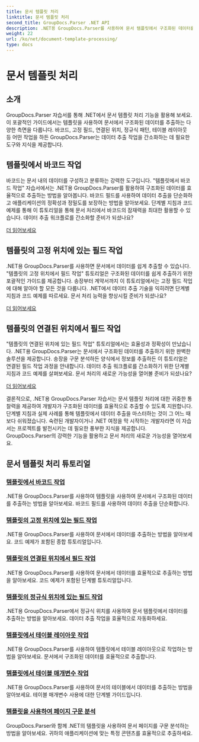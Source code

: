 ```yaml
---
title: 문서 템플릿 처리
linktitle: 문서 템플릿 처리
second_title: GroupDocs.Parser .NET API
description: .NET용 GroupDocs.Parser를 사용하여 문서 템플릿에서 구조화된 데이터를 쉽게 추출할 수 있습니다. 바코드, 필드, 정규식 및 테이블 레이아웃 작업 방법을 알아보세요.
weight: 22
url: /ko/net/document-template-processing/
type: docs
---
```

# 문서 템플릿 처리


## 소개

GroupDocs.Parser 자습서를 통해 .NET에서 문서 템플릿 처리 기능을 활용해 보세요. 이 포괄적인 가이드에서는 템플릿을 사용하여 문서에서 구조화된 데이터를 추출하는 다양한 측면을 다룹니다. 바코드, 고정 필드, 연결된 위치, 정규식 패턴, 테이블 레이아웃 등 어떤 작업을 하든 GroupDocs.Parser는 데이터 추출 작업을 간소화하는 데 필요한 도구와 지식을 제공합니다.

## 템플릿에서 바코드 작업

바코드는 문서 내의 데이터를 구성하고 분류하는 강력한 도구입니다. "템플릿에서 바코드 작업" 자습서에서는 .NET용 GroupDocs.Parser를 활용하여 구조화된 데이터를 효율적으로 추출하는 방법을 알아봅니다. 바코드 필드를 사용하여 데이터 추출을 단순화하고 애플리케이션의 정확성과 정밀도를 보장하는 방법을 알아보세요. 단계별 지침과 코드 예제를 통해 이 튜토리얼을 통해 문서 처리에서 바코드의 잠재력을 최대한 활용할 수 있습니다. 데이터 추출 워크플로를 간소화할 준비가 되셨나요?

[더 읽어보세요](./working-with-barcodes-in-templates/)

## 템플릿의 고정 위치에 있는 필드 작업

.NET용 GroupDocs.Parser를 사용하면 문서에서 데이터를 쉽게 추출할 수 있습니다. "템플릿의 고정 위치에서 필드 작업" 튜토리얼은 구조화된 데이터를 쉽게 추출하기 위한 포괄적인 가이드를 제공합니다. 송장부터 계약서까지 이 튜토리얼에서는 고정 필드 작업에 대해 알아야 할 모든 것을 다룹니다. .NET에서 데이터 추출 기술을 익히려면 단계별 지침과 코드 예제를 따르세요. 문서 처리 능력을 향상시킬 준비가 되셨나요?

[더 읽어보세요](./working-with-fields-at-fixed-positions-in-templates/)

## 템플릿의 연결된 위치에서 필드 작업

"템플릿의 연결된 위치에 있는 필드 작업" 튜토리얼에서는 효율성과 정확성이 만났습니다. .NET용 GroupDocs.Parser는 문서에서 구조화된 데이터를 추출하기 위한 완벽한 솔루션을 제공합니다. 송장을 구문 분석하든 양식에서 정보를 추출하든 이 튜토리얼은 연결된 필드 작업 과정을 안내합니다. 데이터 추출 워크플로를 간소화하기 위한 단계별 지침과 코드 예제를 살펴보세요. 문서 처리의 새로운 가능성을 열어볼 준비가 되셨나요?

[더 읽어보세요](./working-with-fields-at-linked-positions-in-templates/)

결론적으로, .NET용 GroupDocs.Parser 자습서는 문서 템플릿 처리에 대한 귀중한 통찰력을 제공하여 개발자가 구조화된 데이터를 효율적으로 추출할 수 있도록 지원합니다. 단계별 지침과 실제 사례를 통해 템플릿에서 데이터 추출을 마스터하는 것이 그 어느 때보다 쉬워졌습니다. 숙련된 개발자이거나 .NET 여정을 막 시작하는 개발자라면 이 자습서는 프로젝트를 발전시키는 데 필요한 풍부한 지식을 제공합니다. GroupDocs.Parser의 강력한 기능을 활용하고 문서 처리의 새로운 가능성을 열어보세요.

## 문서 템플릿 처리 튜토리얼
### [템플릿에서 바코드 작업](./working-with-barcodes-in-templates/)
.NET용 GroupDocs.Parser를 사용하여 템플릿을 사용하여 문서에서 구조화된 데이터를 추출하는 방법을 알아보세요. 바코드 필드를 사용하여 데이터 추출을 단순화합니다.
### [템플릿의 고정 위치에 있는 필드 작업](./working-with-fields-at-fixed-positions-in-templates/)
.NET용 GroupDocs.Parser를 사용하여 문서에서 데이터를 추출하는 방법을 알아보세요. 코드 예제가 포함된 종합 튜토리얼입니다.
### [템플릿의 연결된 위치에서 필드 작업](./working-with-fields-at-linked-positions-in-templates/)
.NET용 GroupDocs.Parser를 사용하여 문서에서 데이터를 효율적으로 추출하는 방법을 알아보세요. 코드 예제가 포함된 단계별 튜토리얼입니다.
### [템플릿의 정규식 위치에 있는 필드 작업](./working-with-fields-at-regex-positions-in-templates/)
.NET용 GroupDocs.Parser에서 정규식 위치를 사용하여 문서 템플릿에서 데이터를 추출하는 방법을 알아보세요. 데이터 추출 작업을 효율적으로 자동화하세요.
### [템플릿에서 테이블 레이아웃 작업](./working-with-table-layout-in-templates/)
.NET용 GroupDocs.Parser를 사용하여 템플릿에서 테이블 레이아웃으로 작업하는 방법을 알아보세요. 문서에서 구조화된 데이터를 효율적으로 추출합니다.
### [템플릿에서 테이블 매개변수 작업](./working-with-table-parameters-in-templates/)
.NET용 GroupDocs.Parser를 사용하여 문서의 테이블에서 데이터를 추출하는 방법을 알아보세요. 테이블 매개변수 사용에 대한 단계별 가이드입니다.
### [템플릿을 사용하여 페이지 구문 분석](./parse-pages-using-templates/)
GroupDocs.Parser와 함께 .NET의 템플릿을 사용하여 문서 페이지를 구문 분석하는 방법을 알아보세요. 귀하의 애플리케이션에 맞는 특정 콘텐츠를 효율적으로 추출하세요.